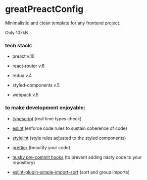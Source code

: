 # greatPreactConfig

Minimalistic and clean template for any frontend project.

Only 107kB

### tech stack:

- preact v.10

- react-router v.6

- redux v.4

- styled-components v.5

- webpack v.5

### to make development enjoyable:

- <u>typescript</u> (real time types check)

- <u>eslint</u> (enforce code rules to sustain coherence of code)

- <u>stylelint</u> (style rules adjusted to the styled components)

- <u>prettier</u> (beautify your code)

- <u>husky pre-commit hooks</u> (to prevent adding nasty code to your repository)

- <u>eslint-plugin-simple-import-sort</u> (sort and group imports)
